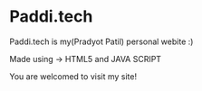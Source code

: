 # Paddi.tech
Paddi.tech is my(Pradyot Patil) personal webite :)

Made using -> HTML5 and JAVA SCRIPT

You are welcomed to visit my site!
